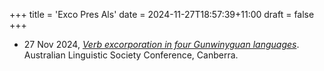 +++
title = 'Exco Pres Als'
date = 2024-11-27T18:57:39+11:00
draft = false
+++

- 27 Nov 2024, *[Verb excorporation in four Gunwinyguan languages](/presentation/exco-pres-als.pdf)*. Australian Linguistic Society Conference, Canberra.
